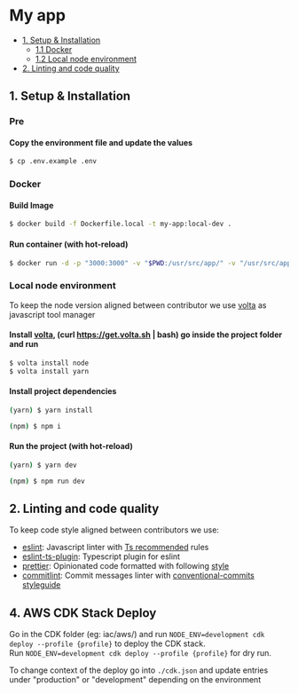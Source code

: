 # My app

- [1. Setup & Installation](#1-setup--installation)
  - [1.1 Docker](#docker)
  - [1.2 Local node environment](#local-node-environment)
- [2. Linting and code quality](#2-linting-and-code-quality)

## 1. Setup & Installation

### Pre

#### Copy the environment file and update the values

```bash
$ cp .env.example .env
```

### Docker

#### Build Image

```bash
$ docker build -f Dockerfile.local -t my-app:local-dev .
```

#### Run container (with hot-reload)

```bash
$ docker run -d -p "3000:3000" -v "$PWD:/usr/src/app/" -v "/usr/src/app/node_modules" --name "my-app" my-app:local-dev
```

### Local node environment

To keep the node version aligned between contributor we use [volta](https://volta.sh/) as javascript tool manager

#### Install [volta](https://volta.sh/), (curl https://get.volta.sh | bash) go inside the project folder and run

```bash
$ volta install node
$ volta install yarn
```

#### Install project dependencies

```bash
(yarn) $ yarn install
```

```bash
(npm) $ npm i
```

#### Run the project (with hot-reload)

```bash
(yarn) $ yarn dev
```

```bash
(npm) $ npm run dev
```

## 2. Linting and code quality

To keep code style aligned between contributors we use:

- [eslint](https://eslint.org/): Javascript linter with [Ts recommended](https://github.com/typescript-eslint/typescript-eslint/blob/master/packages/eslint-plugin/src/configs/eslint-recommended.ts) rules
- [eslint-ts-plugin](https://github.com/typescript-eslint/typescript-eslint): Typescript plugin for eslint
- [prettier](https://prettier.io/): Opinionated code formatted with following [style](.prettierrc)
- [commitlint](https://github.com/conventional-changelog/commitlint): Commit messages linter with [conventional-commits styleguide](https://github.com/conventional-changelog/commitlint/tree/master/@commitlint/config-conventional#type-enum)

## 4. AWS CDK Stack Deploy

Go in the CDK folder (eg: iac/aws/) and run `NODE_ENV=development cdk deploy --profile {profile}` to deploy the CDK stack.  
Run `NODE_ENV=development cdk deploy --profile {profile}` for dry run.  

To change context of the deploy go into `./cdk.json` and update entries under "production" or "development" depending on the environment
